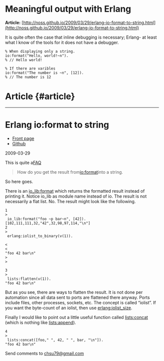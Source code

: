 # Meaningful output with Erlang

**Article:** [http://noss.github.io/2009/03/29/erlang-io-format-to-string.html](http://noss.github.io/2009/03/29/erlang-io-format-to-string.html)

It is quite often the case that inline debugging is necessary;  Erlang- at least what I know of the tools for it does not have a debugger.

```
% When displaying only a string.
io:format("Hello, world!~n").
% // Hello world!

% If there are varibles
io:format("The number is ~n", [12]).
% // The number is 12
```

# Article {#article}

---

# Erlang io:format to string

* [Front page](http://noss.github.io/)
* [Github](http://github.com/noss)

2009-03-29

This is quite a[FAQ](http://erlang.org/faq/faq.html)

> How do you get the result from[io:format](http://www.erlang.org/doc/man/io.html#format-3)into a string.

So here goes.

There is an [io\_lib:format](http://www.erlang.org/doc/man/io_lib.html#format-2) which returns the formatted result instead of printing it. Notice io\_lib as module name instead of io. The result is not necessarily a flat list. No. The result might look like the following.

```
1
>
 io_lib:format("foo ~p bar~n", [42]).
[102,111,111,32,"42",32,98,97,114,"\n"]
2
>
 erlang:iolist_to_binary(v(1)).

<
<
"foo 42 bar\n"
>
>

3
>
 lists:flatten(v(1)).
"foo 42 bar\n"
```

But as you see, there are ways to flatten the result. It is not done per automation since all data sent to ports are flattened there anyway. Ports include files, other processes, sockets, etc. The concept is called “iolist”. If you want the byte-count of an iolist, then use [erlang:iolist\_size](http://www.erlang.org/doc/man/erlang.html#iolist_size-1).

Finally I would like to point out a little useful function called [lists:concat](http://www.erlang.org/doc/man/lists.html#concat-1) \(which is nothing like [lists:append](http://www.erlang.org/doc/man/lists.html#append-1)\).

```
4
>
 lists:concat([foo," ", 42, " ", bar, "\n"]).
"foo 42 bar\n"
```

Send comments to chsu79@gmail.com

